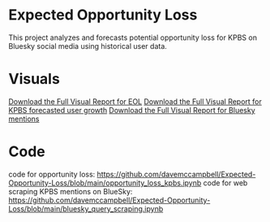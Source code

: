 # Expected Opportunity Loss
This project analyzes and forecasts potential opportunity loss for KPBS on Bluesky social media using historical user data.
# Visuals 
[Download the Full Visual Report for EOL](EOL_KPBS_Bluesky.pdf)
[Download the Full Visual Report for KPBS forecasted user growth](user_growth_KPBS_Bluesky.pdf)
[Download the Full Visual Report for Bluesky mentions](Bluesky_Mentions_KPBS.pdf)
# Code
code for opportunity loss: https://github.com/davemccampbell/Expected-Opportunity-Loss/blob/main/opportunity_loss_kpbs.ipynb
code for web scraping KPBS mentions on BlueSky: https://github.com/davemccampbell/Expected-Opportunity-Loss/blob/main/bluesky_query_scraping.ipynb
